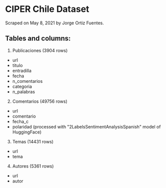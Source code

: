# CIPER Chile Dataset

Scraped on May 8, 2021 by Jorge Ortiz Fuentes.

## Tables and columns:

1) Publicaciones (3904 rows) 
- url
- titulo
- entradilla
- fecha
- n_comentarios
- categoria
- n_palabras

2) Comentarios (49756 rows) 
- url
- comentario
- fecha_c
- polaridad (processed with  "2LabelsSentimentAnalysisSpanish" model of HuggingFace)

3) Temas (14431 rows)
- url
- tema

4) Autores (5361 rows)
- url
- autor
